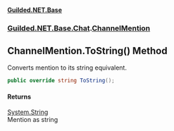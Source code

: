 
#### [Guilded.NET.Base](Guilded_NET_Base 'Guilded_NET_Base')
### [Guilded.NET.Base.Chat](Guilded_NET_Base#Guilded_NET_Base_Chat 'Guilded.NET.Base.Chat').[ChannelMention](ChannelMention 'Guilded.NET.Base.Chat.ChannelMention')
## ChannelMention.ToString() Method
Converts mention to its string equivalent.  
```csharp
public override string ToString();
```

#### Returns
[System.String](https://docs.microsoft.com/en-us/dotnet/api/System.String 'System.String')  
Mention as string
